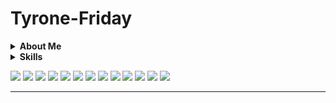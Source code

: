 # Tyrone-Friday

<details>
  <summary><b> About Me </b></summary>

class About extends Me { 
  const myTools = {  
    "ProgramingLanguages" : { "Dart", "Go", "Python", "Javascript", "Java", "c++" },
    "OtherLanguages" : { "HTML", "CSS", "Bash", "Json", "Markdown" },
    "Database" : { "Firebase", "Sqlite" },
    "Editors" : { "Vscode", "Xcode", "Sublime", "Neovim" },
    "Platforms" : { "Mac", "GNU/Linux", "Windows" },
    "OtherTools" : { "Git", "Figma", "Photoshop", "Gimp", "Lightroom" }
  };
}

</details>


<details>
  <summary><b>Skills</b></summary>




</details>

[//]: <> (################################################################################)
<p align="left">  

<!---
https://github.com/harish-sethuraman/readme-components/blob/master/docs/logoComponent.md
Colours are in text or, HEX
svgfill = logoColour
fill=backgroundColour
textfill = textColour
&animation=spin
-->

  <img  src="https://readme-components.vercel.app/api?component=logo&fill=black&logo=react&animation=spin&svgfill=15d8fe">  
  <img  src="https://readme-components.vercel.app/api?component=logo&logo=Firebase&animation=spin&svgfill=ffc0cd&fill=000000">
  <img  src="https://readme-components.vercel.app/api?component=logo&logo=python&text=true&animation=spin&svgfill=1a7909&fill=000000">  
  <img  src="https://readme-components.vercel.app/api?component=logo&logo=github&text=true&animation=spin&fill=black">
  
  <img  src="https://readme-components.vercel.app/api?component=logo&fill=black&logo=html5&svgfill=f06629&animation=spin">
  <img  src="https://readme-components.vercel.app/api?component=logo&fill=black&logo=javascript&svgfill=f6df1c&animation=spin">
  <img  src="https://readme-components.vercel.app/api?component=logo&fill=black&logo=CSS3&svgfill=028dd1&animation=spin">
  
  <img  src="https://readme-components.vercel.app/api?component=logo&fill=black&logo=Haskell&animation=spin&svgfill=412bde">
  <img  src="https://readme-components.vercel.app/api?component=logo&fill=black&logo=Erlang&animation=spin&svgfill=cc39eb">
  <img  src="https://readme-components.vercel.app/api?component=logo&fill=black&logo=Go&animation=spin&desc=GoLang&svgfill=39cdeb">
  <img  src="https://readme-components.vercel.app/api?component=logo&fill=black&logo=PHP&animation=spin&svgfill=659b60">
  <img  src="https://readme-components.vercel.app/api?component=logo&logo=Java&animation=spin&svgfill=f4f4f4&fill=black">
  
  [//]: <> (################################################################################)
  

  <img  src="https://readme-components.vercel.app/api?component=logo&logo=node.js&animation=spin&svgfill=659b60&fill=black">
  
  <hr>
 
 [//]: <> (################################################################################)
  


[//]: <> (################################################################################)

[//]: <> (<img  src="https://readme-components.vercel.app/api?component=logo&fill=black&logo=SQL&svgfill=659b60">)
[//]: <> (<img  src="https://readme-components.vercel.app/api?component=logo&fill=black&logo=CSS&svgfill=659b60">)
[//]: <> (<img  src="https://readme-components.vercel.app/api?component=logo&fill=black&logo=c++&svgfill=659b60">)
[//]: <> (<img  src="https://readme-components.vercel.app/api?component=logo&fill=black&logo=C#&svgfill=659b60">)
 
</p>
